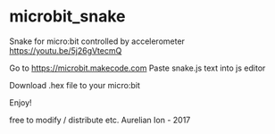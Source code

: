 # microbit_snake
Snake for micro:bit controlled by accelerometer
https://youtu.be/5j26gVtecmQ

Go to https://microbit.makecode.com
Paste snake.js text into js editor

Download .hex file to your micro:bit

Enjoy!

free to modify / distribute etc.
Aurelian Ion - 2017
